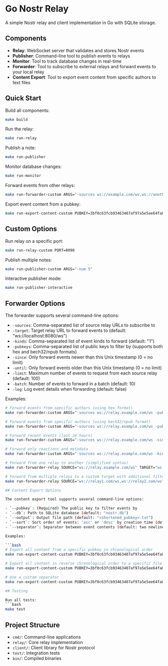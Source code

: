 # Go Nostr Relay

A simple Nostr relay and client implementation in Go with SQLite storage.

## Components

- **Relay**: WebSocket server that validates and stores Nostr events
- **Publisher**: Command-line tool to publish events to relays
- **Monitor**: Tool to track database changes in real-time
- **Forwarder**: Tool to subscribe to external relays and forward events to your local relay
- **Content Export**: Tool to export event content from specific authors to text files

## Quick Start

Build all components:
```bash
make build
```

Run the relay:
```bash
make run-relay
```

Publish a note:
```bash
make run-publisher
```

Monitor database changes:
```bash
make run-monitor
```

Forward events from other relays:
```bash
make run-forwarder-custom ARGS="-sources ws://example.com/ws,ws://another.com/ws -kinds 1,4"
```

Export event content from a pubkey:
```bash
make run-export-content-custom PUBKEY=3bf0c63fcb93463407af97a5e5ee64fa883d107ef9e558472c4eb9aaaef47fec
```

## Custom Options

Run relay on a specific port:
```bash
make run-relay-custom PORT=8090
```

Publish multiple notes:
```bash
make run-publisher-custom ARGS="-num 5"
```

Interactive publisher mode:
```bash
make run-publisher-interactive
```

## Forwarder Options

The forwarder supports several command-line options:

- `-sources`: Comma-separated list of source relay URLs to subscribe to
- `-target`: Target relay URL to forward events to (default: "ws://localhost:8080/ws")
- `-kinds`: Comma-separated list of event kinds to forward (default: "1")
- `-pubkeys`: Comma-separated list of public keys to filter by (supports both hex and bech32/npub formats)
- `-since`: Only forward events newer than this Unix timestamp (0 = no limit)
- `-until`: Only forward events older than this Unix timestamp (0 = no limit)
- `-limit`: Maximum number of events to request from each source relay (default: 100)
- `-batch`: Number of events to forward in a batch (default: 10)
- `-log`: Log event details when forwarding (default: false)

Examples:

```bash
# Forward events from specific authors (using hex format)
make run-forwarder-custom ARGS="-sources ws://relay.example.com/ws -pubkeys 3bf0c63fcb93463407af97a5e5ee64fa883d107ef9e558472c4eb9aaaefa459d"

# Forward events from specific authors (using bech32/npub format)
make run-forwarder-custom ARGS="-sources ws://relay.example.com/ws -pubkeys npub1sn0wdenkukak0d9dfczzeacvhkrgz92ak56egt7vdgzn8pv2wfqqhrjdv9"

# Forward recent events (last 24 hours)
make run-forwarder-custom ARGS="-sources ws://relay.example.com/ws -since $(date -v-1d +%s)"

# Forward only reactions and metadata
make run-forwarder-custom ARGS="-sources ws://relay.example.com/ws -kinds 7,0"

# Forward from one relay to another (simplified syntax)
make run-forwarder-relay SOURCE="ws://relay.example.com/ws" TARGET="ws://localhost:9000/ws"

# Forward from multiple relays to a custom target with additional filters
make run-forwarder-relay SOURCE="ws://relay1.com/ws,ws://relay2.com/ws" TARGET="ws://custom-relay.com/ws" ARGS="-kinds 1,4 -log"

## Content Export Options

The content export tool supports several command-line options:

- `--pubkey`: (Required) The public key to filter events by
- `--db`: Path to SQLite database (default: "nostr.db")
- `--output`: Output file path (default: "<shortened_pubkey>.txt")
- `--sort`: Sort order of events: 'asc' or 'desc' by creation time (default: "asc")
- `--separator`: Separator between event contents (default: two newlines)

Examples:

```bash
# Export all content from a specific pubkey in chronological order
make run-export-content-custom PUBKEY=3bf0c63fcb93463407af97a5e5ee64fa883d107ef9e558472c4eb9aaaef47fec

# Export all content in reverse chronological order to a specific file
make run-export-content-custom PUBKEY=3bf0c63fcb93463407af97a5e5ee64fa883d107ef9e558472c4eb9aaaef47fec ARGS="--sort desc --output my_export.txt"

# Use a custom separator
make run-export-content-custom PUBKEY=3bf0c63fcb93463407af97a5e5ee64fa883d107ef9e558472c4eb9aaaef47fec ARGS="--separator '\n---\n'"

## Testing

Run all tests:
```bash
make test
```

## Project Structure

- `cmd/`: Command-line applications
- `relay/`: Core relay implementation
- `client/`: Client library for Nostr protocol
- `test/`: Integration tests
- `bin/`: Compiled binaries
